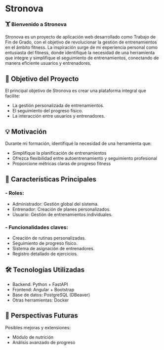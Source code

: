 # Stronova

### 🏋️ Bienvenido a Stronova

Stronova es un proyecto de aplicación web desarrollado como Trabajo de Fin de Grado, con el objetivo de revolucionar la gestión de entrenamientos en el ámbito fitness. La inspiración surge de mi experiencia personal como entusiasta del fitness, donde identifiqué la necesidad de una herramienta que integre y simplifique el seguimiento de entrenamientos, conectando de manera eficiente usuarios y entrenadores.

## 🎯 Objetivo del Proyecto
El principal objetivo de Stronova es crear una plataforma integral que facilite:
- La gestión personalizada de entrenamientos.
- El seguimiento del progreso físico.
- La interacción entre usuarios y entrenadores.

## 💡 Motivación
Durante mi formación, identifiqué la necesidad de una herramienta que:
- Simplifique la planificación de entrenamientos
- Ofrezca flexibilidad entre autoentrenamiento y seguimiento profesional
- Proporcione métricas claras de progreso fitness

## 🚀 Características Principales
### - Roles:
  - Administrador: Gestión global del sistema.
  - Entrenador: Creación de planes personalizados.
  - Usuario: Gestión de entrenamientos individuales.

### - Funcionalidades claves:
  - Creación de rutinas personalizadas.
  - Seguimiento de progreso físico.
  - Sistema de asignación de entrenadores.
  - Registro detallado de ejercicios.

## 🛠 Tecnologías Utilizadas
- Backend: Python + FastAPI
- Frontend: Angular + Bootstrap
- Base de datos: PostgreSQL (DBeaver)
- Otras herramientas: Docker

## 🔮 Perspectivas Futuras
Posibles mejoras y extensiones:
- Módulo de nutrición
- Análisis avanzado de progreso
